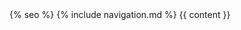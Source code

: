 <head>
    <meta charset="utf-8">
    <title>{{ page.title }}</title>
    <link rel="stylesheet" href="/assets/css/styles.css">
<!--     {% feed_meta %} -->
    {% seo %}
</head>
<body>
    {% include navigation.md %}
    {{ content }}
</body>
